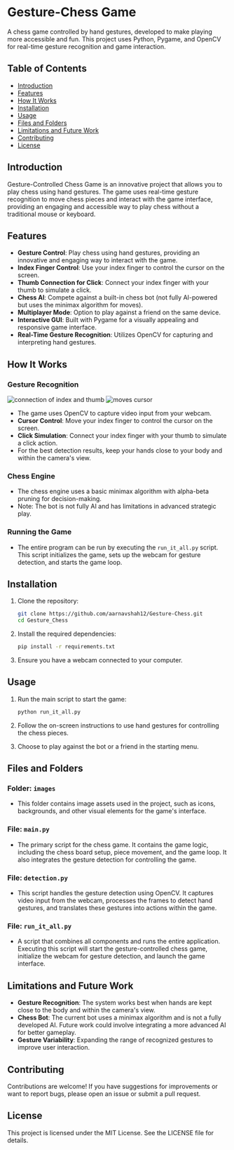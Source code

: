 # Gesture-Chess Game

A chess game controlled by hand gestures, developed to make playing more accessible and fun. This project uses Python, Pygame, and OpenCV for real-time gesture recognition and game interaction.

## Table of Contents

- [Introduction](#introduction)
- [Features](#features)
- [How It Works](#how-it-works)
- [Installation](#installation)
- [Usage](#usage)
- [Files and Folders](#files-and-folders)
- [Limitations and Future Work](#limitations-and-future-work)
- [Contributing](#contributing)
- [License](#license)

## Introduction

Gesture-Controlled Chess Game is an innovative project that allows you to play chess using hand gestures. The game uses real-time gesture recognition to move chess pieces and interact with the game interface, providing an engaging and accessible way to play chess without a traditional mouse or keyboard.

## Features

- **Gesture Control**: Play chess using hand gestures, providing an innovative and engaging way to interact with the game.
- **Index Finger Control**: Use your index finger to control the cursor on the screen.
- **Thumb Connection for Click**: Connect your index finger with your thumb to simulate a click.
- **Chess AI**: Compete against a built-in chess bot (not fully AI-powered but uses the minimax algorithm for moves).
- **Multiplayer Mode**: Option to play against a friend on the same device.
- **Interactive GUI**: Built with Pygame for a visually appealing and responsive game interface.
- **Real-Time Gesture Recognition**: Utilizes OpenCV for capturing and interpreting hand gestures.

## How It Works

### Gesture Recognition
![connection of index and thumb](https://github.com/user-attachments/assets/18559705-b65e-47bf-9387-a7f6e55faf89)
![moves cursor](https://github.com/user-attachments/assets/41884287-d822-4169-8458-7344eb0b92f6)

- The game uses OpenCV to capture video input from your webcam.
- **Cursor Control**: Move your index finger to control the cursor on the screen.
- **Click Simulation**: Connect your index finger with your thumb to simulate a click action.
- For the best detection results, keep your hands close to your body and within the camera's view.

### Chess Engine

- The chess engine uses a basic minimax algorithm with alpha-beta pruning for decision-making.
- Note: The bot is not fully AI and has limitations in advanced strategic play.

### Running the Game

- The entire program can be run by executing the `run_it_all.py` script. This script initializes the game, sets up the webcam for gesture detection, and starts the game loop.

## Installation

1. Clone the repository:
    ```bash
    git clone https://github.com/aarnavshah12/Gesture-Chess.git
    cd Gesture_Chess
    ```

2. Install the required dependencies:
    ```bash
    pip install -r requirements.txt
    ```

3. Ensure you have a webcam connected to your computer.

## Usage

1. Run the main script to start the game:
    ```bash
    python run_it_all.py
    ```

2. Follow the on-screen instructions to use hand gestures for controlling the chess pieces.

3. Choose to play against the bot or a friend in the starting menu.

## Files and Folders

### Folder: `images`

- This folder contains image assets used in the project, such as icons, backgrounds, and other visual elements for the game's interface.

### File: `main.py`

- The primary script for the chess game. It contains the game logic, including the chess board setup, piece movement, and the game loop. It also integrates the gesture detection for controlling the game.

### File: `detection.py`

- This script handles the gesture detection using OpenCV. It captures video input from the webcam, processes the frames to detect hand gestures, and translates these gestures into actions within the game.

### File: `run_it_all.py`

- A script that combines all components and runs the entire application. Executing this script will start the gesture-controlled chess game, initialize the webcam for gesture detection, and launch the game interface.

## Limitations and Future Work

- **Gesture Recognition**: The system works best when hands are kept close to the body and within the camera's view.
- **Chess Bot**: The current bot uses a minimax algorithm and is not a fully developed AI. Future work could involve integrating a more advanced AI for better gameplay.
- **Gesture Variability**: Expanding the range of recognized gestures to improve user interaction.

## Contributing

Contributions are welcome! If you have suggestions for improvements or want to report bugs, please open an issue or submit a pull request.

## License

This project is licensed under the MIT License. See the LICENSE file for details.
